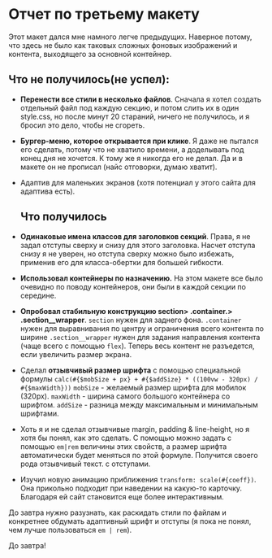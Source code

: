 # Отчет по третьему макету

Этот макет дался мне намного легче предыдущих. Наверное потому, что здесь не было как таковых сложных фоновых изображений и контента, выходящего за основной контейнер.

## Что не получилось(не успел): 

- **Перенести все стили в несколько файлов**. Сначала я хотел создать отдельный файл под каждую секцию, и потом слить их в один style.css, но после минут 20 стараний, ничего не получилось, и я бросил это дело, чтобы не сгореть.

- **Бургер-меню, которое открывается при клике**. Я даже не пытался его сделать, потому что не хватило времени, а доделывать под конец дня не хочется. К тому же я никогда его не делал. Да и в макете он не прописал (найс отговорки, думаю хватит). 

- Адаптив для маленьких экранов (хотя потенциал у этого сайта для адаптива есть).

  ## Что получилось

- **Одинаковые имена классов для заголовков секций**.  Права, я не задал отступы сверху и снизу для этого заголовка. Насчет отступа снизу я не уверен, но отступа сверху можно было избежать, применив его для класса-обертки для большей гибкости.

- **Использовал контейнеры по назначению.** На этом макете все было очевидно по поводу контейнеров, они были в каждой секции по середине.

- **Опробовал стабильную конструкцию section> .container.> .section__wrapper**. `section` нужен для заднего фона. `.container` нужен для выравнивания по центру и ограничения всего контента по ширине `.section__wrapper` нужен для задания направления контента (чаще всего с помощью `flex`). Теперь весь контент не разъедется, если увеличить размер экрана.

- Сделал **отзывчивый размер шрифта** с помощью специальной формулы `calc(#{$mobSize + px} + #{$addSize} * ((100vw - 320px) / #{$maxWidth}))` `mobSize` - желаемый размер шрифта для мобилок (320px). `maxWidth` - ширина самого большого контейнера со шрифтом. `addSize` - разница между максимальным и минимальным шрифтами. 

- Хоть я и не сделал отзывчивые margin, padding & line-height, но я хотя бы понял, как это сделать.  С помощью можно задать с помощью `em|rem` величины этих свойств, а размер шрифта автоматически будет меняться по этой формуле. Получится своего рода отзывчивый текст. с отступами.

-  Изучил новую анимацию приближения `transform: scale(#{coeff})`. Она прикольно подходит при наведении на какую-то карточку. Благодаря ей сайт становится еще более интерактивным.

До завтра нужно разузнать, как раскидать стили по файлам и конкретнее обдумать адаптивный шрифт и отступы (я пока не понял, чем лучше пользоваться `em | rem`). 

До завтра!

